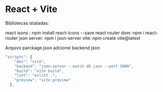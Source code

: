 # React + Vite


Bibliotecas istaladas:

react isons : npm install react-icons --save
react router dom: npm i react-router
json server: npm i json-server
vite: npm create vite@latest


Arquivo parckage.json adcionei backend json

```js
"scripts": {
    "dev": "vite",
    "backend": "json-server --watch db.json --port 5000",
    "build": "vite build",
    "lint": "eslint .",
    "preview": "vite preview"
  },
```